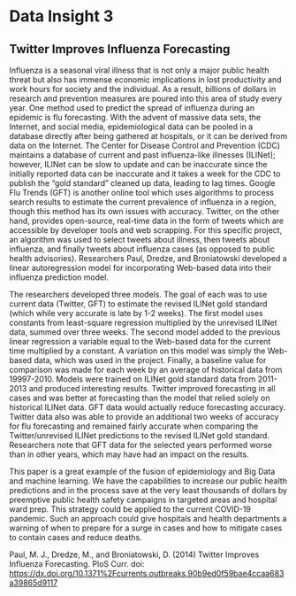 # Data Insight 3

## Twitter Improves Influenza Forecasting

Influenza is a seasonal viral illness that is not only a major public health threat but also has immense economic implications in lost productivity and work hours for society and the individual. As a result, billions of dollars in research and prevention measures are poured into this area of study every year. One method used to predict the spread of influenza during an epidemic is flu forecasting. With the advent of massive data sets, the Internet, and social media, epidemiological data can be pooled in a database directly after being gathered at hospitals, or it can be derived from data on the Internet. The Center for Disease Control and Prevention (CDC) maintains a database of current and past influenza-like illnesses (ILINet); however, ILINet can be slow to update and can be inaccurate since the initially reported data can be inaccurate and it takes a week for the CDC to publish the “gold standard” cleaned up data, leading to lag times. Google Flu Trends (GFT) is another online tool which uses algorithms to process search results to estimate the current prevalence of influenza in a region, though this method has its own issues with accuracy. Twitter, on the other hand, provides open-source, real-time data in the form of tweets which are accessible by developer tools and web scrapping. For this specific project, an algorithm was used to select tweets about illness, then tweets about influenza, and finally tweets about influenza cases (as opposed to public health advisories). Researchers Paul, Dredze, and Broniatowski developed a linear autoregression model for incorporating Web-based data into their influenza prediction model. 

The researchers developed three models. The goal of each was to use current data (Twitter, GFT) to estimate the revised ILINet gold standard (which while very accurate is late by 1-2 weeks). The first model uses constants from least-square regression multiplied by the unrevised ILINet data, summed over three weeks. The second model added to the previous linear regression a variable equal to the Web-based data for the current time multiplied by a constant. A variation on this model was simply the Web-based data, which was used in the project. Finally, a baseline value for comparison was made for each week by an average of historical data from 19997-2010. Models were trained on ILINet gold standard data from 2011-2013 and produced interesting results. Twitter improved forecasting in all cases and was better at forecasting than the model that relied solely on historical ILINet data. GFT data would actually reduce forecasting accuracy. Twitter data also was able to provide an additional two weeks of accuracy for flu forecasting and remained fairly accurate when comparing the Twitter/unrevised ILINet predictions to the revised ILINet gold standard. Researchers note that GFT data for the selected years performed worse than in other years, which may have had an impact on the results.

This paper is a great example of the fusion of epidemiology and Big Data and machine learning. We have the capabilities to increase our public health predictions and in the process save at the very least thousands of dollars by preemptive public health safety campaigns in targeted areas and hospital ward prep. This strategy could be applied to the current COVID-19 pandemic. Such an approach could give hospitals and health departments a warning of when to prepare for a surge in cases and how to mitigate cases to contain cases and reduce deaths.

Paul, M. J., Dredze, M., and Broniatowski, D. (2014) Twitter Improves Influenza Forecasting. PloS Curr. doi: https://dx.doi.org/10.1371%2Fcurrents.outbreaks.90b9ed0f59bae4ccaa683a39865d9117
